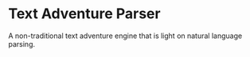 # Text Adventure Parser
A non-traditional text adventure engine that is light on natural language parsing.
